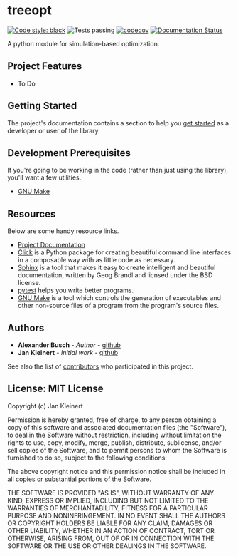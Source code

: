 # treeopt

[![Code style: black](https://img.shields.io/badge/code%20style-black-000000.svg)](https://github.com/psf/black)
![Tests passing](https://github.com/hbrs-cse/treeopt/workflows/Continuous%20Integration/badge.svg)
[![codecov](https://codecov.io/gh/hbrs-cse/treeopt/branch/master/graph/badge.svg)](https://codecov.io/gh/hbrs-cse/treeopt)
[![Documentation Status](https://readthedocs.org/projects/treeopt/badge/?version=latest)](https://treeopt.readthedocs.io/en/latest/?badge=latest)

A python module for simulation-based optimization.

## Project Features

 - To Do

## Getting Started

The project's documentation contains a section to help you
[get started](https://TREEOPT.readthedocs.io/en/latest/getting_started.html) as a developer or
user of the library.

## Development Prerequisites

If you're going to be working in the code (rather than just using the library), you'll want a few utilities.

- [GNU Make](https://www.gnu.org/software/make/)

## Resources

Below are some handy resource links.

* [Project Documentation](http://TREEOPT.readthedocs.io/)
* [Click](http://click.pocoo.org/5/) is a Python package for creating beautiful command line interfaces in a composable way with as little code as necessary.
* [Sphinx](http://www.sphinx-doc.org/en/master/) is a tool that makes it easy to create intelligent and beautiful documentation, written by Geog Brandl and licnsed under the BSD license.
* [pytest](https://docs.pytest.org/en/latest/) helps you write better programs.
* [GNU Make](https://www.gnu.org/software/make/) is a tool which controls the generation of executables and other non-source files of a program from the program's source files.


## Authors

- **Alexander Busch** - *Author* - [github]()
- **Jan Kleinert** - *Initial work* - [github](https://github.com/joergbrech)

See also the list of [contributors](https://github.com/hbrs-cse/treeopt/graphs/contributors) who participated in this project.

## License: MIT License

Copyright (c) Jan Kleinert

Permission is hereby granted, free of charge, to any person obtaining a copy
of this software and associated documentation files (the "Software"), to deal
in the Software without restriction, including without limitation the rights
to use, copy, modify, merge, publish, distribute, sublicense, and/or sell
copies of the Software, and to permit persons to whom the Software is
furnished to do so, subject to the following conditions:

The above copyright notice and this permission notice shall be included in all
copies or substantial portions of the Software.

THE SOFTWARE IS PROVIDED "AS IS", WITHOUT WARRANTY OF ANY KIND, EXPRESS OR
IMPLIED, INCLUDING BUT NOT LIMITED TO THE WARRANTIES OF MERCHANTABILITY,
FITNESS FOR A PARTICULAR PURPOSE AND NONINFRINGEMENT. IN NO EVENT SHALL THE
AUTHORS OR COPYRIGHT HOLDERS BE LIABLE FOR ANY CLAIM, DAMAGES OR OTHER
LIABILITY, WHETHER IN AN ACTION OF CONTRACT, TORT OR OTHERWISE, ARISING FROM,
OUT OF OR IN CONNECTION WITH THE SOFTWARE OR THE USE OR OTHER DEALINGS IN THE
SOFTWARE.
